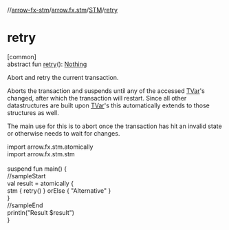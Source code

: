 //[arrow-fx-stm](../../../index.md)/[arrow.fx.stm](../index.md)/[STM](index.md)/[retry](retry.md)

# retry

[common]\
abstract fun [retry](retry.md)(): [Nothing](https://kotlinlang.org/api/latest/jvm/stdlib/kotlin/-nothing/index.html)

Abort and retry the current transaction.

Aborts the transaction and suspends until any of the accessed [TVar](../-t-var/index.md)'s changed, after which the transaction will restart. Since all other datastructures are built upon [TVar](../-t-var/index.md)'s this automatically extends to those structures as well.

The main use for this is to abort once the transaction has hit an invalid state or otherwise needs to wait for changes.

import arrow.fx.stm.atomically\
import arrow.fx.stm.stm\
\
suspend fun main() {\
  //sampleStart\
  val result = atomically {\
    stm { retry() } orElse { "Alternative" }\
  }\
  //sampleEnd\
  println("Result $result")\
}<!--- KNIT example-stm-04.kt -->

